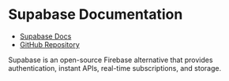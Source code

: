 # Supabase Documentation

- [Supabase Docs](https://supabase.com/docs)
- [GitHub Repository](https://github.com/supabase/supabase)

Supabase is an open-source Firebase alternative that provides authentication, instant APIs, real-time subscriptions, and storage.
